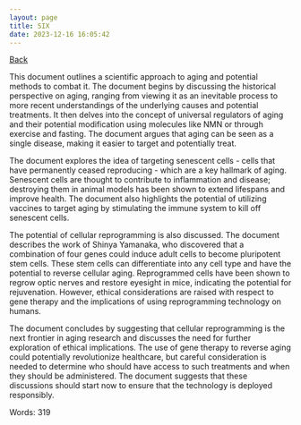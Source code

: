 ```yaml
---
layout: page
title: SIX
date: 2023-12-16 16:05:42
---
```


[Back](./)


This document outlines a scientific approach to aging and potential methods to combat it. The document begins by discussing the historical perspective on aging, ranging from viewing it as an inevitable process to more recent understandings of the underlying causes and potential treatments. It then delves into the concept of universal regulators of aging and their potential modification using molecules like NMN or through exercise and fasting. The document argues that aging can be seen as a single disease, making it easier to target and potentially treat. 

The document explores the idea of targeting senescent cells - cells that have permanently ceased reproducing - which are a key hallmark of aging. Senescent cells are thought to contribute to inflammation and disease; destroying them in animal models has been shown to extend lifespans and improve health. The document also highlights the potential of utilizing vaccines to target aging by stimulating the immune system to kill off senescent cells. 

The potential of cellular reprogramming is also discussed. The document describes the work of Shinya Yamanaka, who discovered that a combination of four genes could induce adult cells to become pluripotent stem cells. These stem cells can differentiate into any cell type and have the potential to reverse cellular aging. Reprogrammed cells have been shown to regrow optic nerves and restore eyesight in mice, indicating the potential for rejuvenation. However, ethical considerations are raised with respect to gene therapy and the implications of using reprogramming technology on humans. 

The document concludes by suggesting that cellular reprogramming is the next frontier in aging research and discusses the need for further exploration of ethical implications. The use of gene therapy to reverse aging could potentially revolutionize healthcare, but careful consideration is needed to determine who should have access to such treatments and when they should be administered. The document suggests that these discussions should start now to ensure that the technology is deployed responsibly.

Words: 319